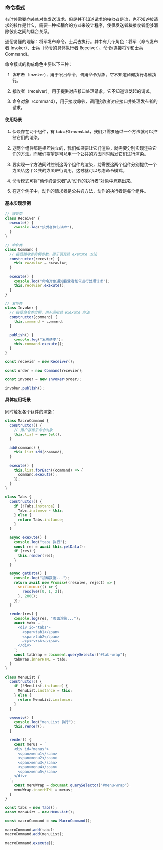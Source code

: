 ### 命令模式

有时候需要向某些对象发送请求，但是并不知道请求的接收者是谁，也不知道被请求的操作是什么，需要一种松耦合的方式来设计程序，使得发送者和接收者能够消除彼此之间的耦合关系。

通俗易懂的理解：将军发布命令，士兵去执行。其中有几个角色：将军（命令发布者 Invoker）、士兵（命令的具体执行者 Receiver）、命令(连接将军和士兵 Command)。

命令模式的构成角色主要以下三种：

1. 发布者（invoker），用于发出命令，调用命令对象。它不知道如何执行与谁执行。

2. 接收者（receiver），用于提供对应接口处理请求。它不知道谁发起的请求。

3. 命令对象（command），用于接收命令，调用接收者对应接口并处理发布者的请求。

#### 使用场景

1. 假设存在两个组件，有 tabs 和 menuList，我们只需要通过一个方法就可以控制它们的渲染。

2. 这两个组件都是相互独立的，我们如果要让它们渲染，就需要分别实现渲染它们的方法。而我们期望是可以用一个公共的方法同时触发它们进行渲染。

3. 要实现一个方法同时控制这两个组件的渲染，就需要这两个组件分别提供一个方法给这个公共的方法进行调用，这时就可以考虑命令模式。

4. 命令模式可将“动作的请求者”从“动作的执行者”对象中解耦出来。

5. 在这个例子中，动作的请求者是公共的方法，动作的执行者是每个组件。

#### 基本实现示例

```js
// 接受类
class Receiver {
  exexute() {
    console.log("接受者执行请求");
  }
}

// 命令类
class Command {
  // 接受接收者实例参数，用于调用其 exexute 方法
  constructor(recevier) {
    this.recevier = recevier;
  }

  exexute() {
    console.log("命令对象通知接受者如何进行处理请求");
    this.recevier.exexute();
  }
}

// 发布类
class Invoker {
  // 接受命令类实例，用于调用其 exexute 方法
  constructor(command) {
    this.command = command;
  }

  publish() {
    console.log("发布请求");
    this.command.exexute();
  }
}

const recevier = new Receiver();

const order = new Command(recevier);

const invoker = new Invoker(order);

invoker.publish();
```

#### 具体应用场景

同时触发各个组件的渲染：

```js
class MacroCommand {
  constructor() {
    // 用户存储子命令对象
    this.list = new Set();
  }

  add(command) {
    this.list.add(command);
  }

  exexute() {
    this.list.forEach((command) => {
      command.exexute();
    });
  }
}

class Tabs {
  constructor() {
    if (!Tabs.instance) {
      Tabs.instance = this;
    } else {
      return Tabs.instance;
    }
  }

  async exexute() {
    console.log("tabs 执行");
    const res = await this.getData();
    if (res) {
      this.render(res);
    }
  }

  async getData() {
    console.log("加载数据...");
    return await new Promise((resolve, reject) => {
      setTimeout(() => {
        resolve([0, 1, 2]);
      }, 2000);
    });
  }

  render(res) {
    console.log(res, "页面渲染...");
    const tabs = `
      <div id='tabs'>
        <span>tab1</span>
        <span>tab2</span>
        <span>tab3</span>
      </div>
    `;
    const tabWrap = document.querySelector("#tab-wrap");
    tabWrap.innerHTML = tabs;
  }
}

class MenuList {
  constructor() {
    if (!MenuList.instance) {
      MenuList.instance = this;
    } else {
      return MenuList.instance;
    }
  }

  exexute() {
    console.log("menuList 执行");
    this.render();
  }

  render() {
    const menus = `
    <div id='menus'>
      <span>menu1</span>
      <span>menu2</span>
      <span>menu3</span>
      <span>menu4</span>
      <span>menu5</span>
    </div>
  `;
    const menuWrap = document.querySelector("#menu-wrap");
    menuWrap.innerHTML = menus;
  }
}

const tabs = new Tabs();
const menuList = new MenuList();

const macroCommand = new MacroCommand();

macroCommand.add(tabs);
macroCommand.add(menuList);

macroCommand.exexute();
```

